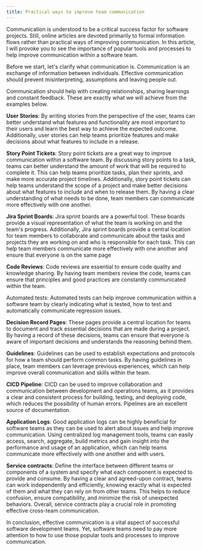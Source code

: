 ```yaml
---
title: Practical ways to improve team communication
---
```


Communication is understood to be a critical success factor for software projects. Still, online articles are devoted primarily to formal information flows rather than practical ways of improving communication. In this article, I will provoke you to see the importance of popular tools and processes to help improve communication within a software team.

Before we start, let's clarify what communication is. Communication is an exchange of information between individuals. Effective communication should prevent misinterpreting, assumptions and leaving people out.

Communication should help with creating relationships, sharing learnings and constant feedback. These are exactly what we will achieve from the examples below.


**User Stories**: By writing stories from the perspective of the user, teams can better understand what features and functionality are most important to their users and learn the best way to achieve the expected outcome. Additionally, user stories can help teams prioritize features and make decisions about what features to include in a release.

**Story Point Tickets**: Story point tickets are a great way to improve communication within a software team. By discussing story points to a task, teams can better understand the amount of work that will be required to complete it. This can help teams prioritize tasks, plan their sprints, and make more accurate project timelines. Additionally, story point tickets can help teams understand the scope of a project and make better decisions about what features to include and when to release them. By having a clear understanding of what needs to be done, team members can communicate more effectively with one another.

**Jira Sprint Boards**: Jira sprint boards are a powerful tool. These boards provide a visual representation of what the team is working on and the team's progress. Additionally, Jira sprint boards provide a central location for team members to collaborate and communicate about the tasks and projects they are working on and who is responsible for each task. This can help team members communicate more effectively with one another and ensure that everyone is on the same page

**Code Reviews**: Code reviews are essential to ensure code quality and knowledge sharing. By having team members review the code, teams can ensure that principles and good practices are constantly communicated within the team.

Automated tests: Automated tests can help improve communication within a software team by clearly indicating what is tested, how to test and automatically communicate regression issues.

**Decision Record Pages**: These pages provide a central location for teams to document and track essential decisions that are made during a project. By having a record of these decisions, teams can ensure that everyone is aware of important decisions and understands the reasoning behind them.

**Guidelines**: Guidelines can be used to establish expectations and protocols for how a team should perform common tasks. By having guidelines in place, team members can leverage previous experiences, which can help improve overall communication and skills within the team.

**CICD Pipeline**: CICD can be used to improve collaboration and communication between development and operations teams, as it provides a clear and consistent process for building, testing, and deploying code, which reduces the possibility of human errors. Pipelines are an excellent source of documentation.

**Application Logs**: Good application logs can be highly beneficial for software teams as they can be used to alert about issues and help improve communication. Using centralized log management tools, teams can easily access, search, aggregate, build metrics and gain insight into the performance and usage of an application, which can help teams communicate more effectively with one another and with users.

**Service contracts**: Define the interface between different teams or components of a system and specify what each component is expected to provide and consume. By having a clear and agreed-upon contract, teams can work independently and efficiently, knowing exactly what is expected of them and what they can rely on from other teams. This helps to reduce confusion, ensure compatibility, and minimize the risk of unexpected behaviors. Overall, service contracts play a crucial role in promoting effective cross-team communication.

In conclusion, effective communication is a vital aspect of successful software development teams. Yet, software teams need to pay more attention to how to use those popular tools and processes to improve communication. 
